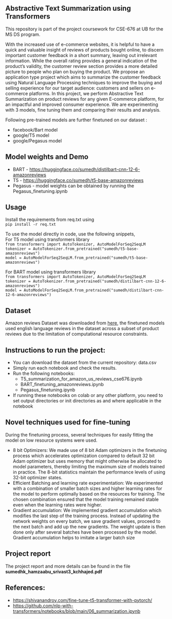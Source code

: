 ## Abstractive Text Summarization using Transformers
This repository is part of the project coursework for CSE-676 at UB for the MS DS program.

With the increased use of e-commerce websites, it is helpful to have a quick and valuable insight of reviews of products bought online, to discern important customer feedback in a short summary, leaving out irrelevant information. While the overall rating provides a general indication of the product’s validity, the customer review section provides a more detailed picture to people who plan on buying the product. We propose an application type project which aims to summarize the customer feedback using Natural Language Processing techniques to improve the buying and selling experience for our target audience: customers and sellers on e-commerce platforms. In this project, we perform Abstractive Text Summarization on product reviews for any given E-commerce platform, for an impactful and improved consumer experience. We are experimenting with 3 models, fine tuning them and comparing their results and analysis.

Following pre-trained models are further finetuned on our dataset :
- facebook/Bart model <br/>
- google/T5 model <br/>
- google/Pegasus model <br/>

## Model weights and Demo
- BART - https://huggingface.co/sumedh/distilbart-cnn-12-6-amazonreviews
- T5 - https://huggingface.co/sumedh/t5-base-amazonreviews
- Pegasus - model weights can be obtained by running the Pegasus_finetuning.ipynb

## Usage 
Install the requirements from req.txt using <br>
`pip install -r req.txt` <br>

To use the model directly in code, use the following snippets, <br>
For T5 model using transformers library <br>
`from transformers import AutoTokenizer, AutoModelForSeq2SeqLM`<br>
`tokenizer = AutoTokenizer.from_pretrained("sumedh/t5-base-amazonreviews")`<br>
`model = AutoModelForSeq2SeqLM.from_pretrained("sumedh/t5-base-amazonreviews")`<br>

For BART model using transformers library<br>
`from transformers import AutoTokenizer, AutoModelForSeq2SeqLM` <br>
`tokenizer = AutoTokenizer.from_pretrained("sumedh/distilbart-cnn-12-6-amazonreviews")` <br>
`model = AutoModelForSeq2SeqLM.from_pretrained("sumedh/distilbart-cnn-12-6-amazonreviews")` <br>

## Dataset
Amazon reviews Dataset was downloaded from [here](https://huggingface.co/datasets/amazon_us_reviews), the finetuned models used english language reviews in the dataset across a subset of product reviews due to the limitation of computational resource constraints.<br/>

## Instructions to run the project:
- You can download the dataset from the current repository: data.csv
- Simply run each notebook and check the results.<br/>
- Run the following notebooks:
  - T5_summarization_for_amazon_us_reviews_cse676.ipynb 
  - BART_finetuning_amazonreviews.ipynb 
  - Pegasus_finetuning.ipynb
- If running these notebooks on colab or any other platform, you need to set output directories or init directories as and where applicable in the notebook

##  Novel techniques used for fine-tuning
During the finetuning process, several techniques for easily fitting the model on low resource systems
were used.
- 8 bit Optimizers: We made use of 8 bit Adam optimizers in the finetuning process which accelerates optimization compared to default 32 bit Adam optimizer but uses    memory that might otherwise be allocated to model parameters, thereby limiting the maximum size of models trained in practice. The 8-bit statistics maintain the performance levels of using 32-bit optimizer states.
- Efficient Batching and learning rate experimentation: We experimented with a combination of smaller batch sizes and higher learning rates for the model to perform optimally based on the resources for training. The chosen combination ensured that the model training remained stable even when the learning rates were higher.
- Gradient accumulation: We implemented gradient accumulation which modifies the last step of the training process. Instead of updating the network weights on every batch, we save gradient values, proceed to the next batch and add up the new gradients. The weight update is then done only after several batches have been processed by the model. Gradient accumulation helps to imitate a larger batch size

## Project report
The project report and more details can be found in the file **sumedhk_hamzaabu_srivast3_kchhajed.pdf**

## References:
- https://shivanandroy.com/fine-tune-t5-transformer-with-pytorch/<br/>
- https://github.com/nlp-with-transformers/notebooks/blob/main/06_summarization.ipynb




